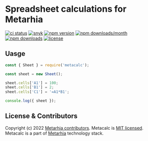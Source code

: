 # Spreadsheet calculations for Metarhia

[![ci status](https://github.com/metarhia/metacalc/workflows/Testing%20CI/badge.svg)](https://github.com/metarhia/metacalc/actions?query=workflow%3A%22Testing+CI%22+branch%3Amaster)
[![snyk](https://snyk.io/test/github/metarhia/metacalc/badge.svg)](https://snyk.io/test/github/metarhia/metacalc)
[![npm version](https://badge.fury.io/js/metacalc.svg)](https://badge.fury.io/js/metacalc)
[![npm downloads/month](https://img.shields.io/npm/dm/metacalc.svg)](https://www.npmjs.com/package/metacalc)
[![npm downloads](https://img.shields.io/npm/dt/metacalc.svg)](https://www.npmjs.com/package/metacalc)
[![license](https://img.shields.io/badge/license-MIT-blue.svg)](https://github.com/metarhia/metacalc/blob/master/LICENSE)

## Uasge

```js
const { Sheet } = require('metacalc');

const sheet = new Sheet();

sheet.cells['A1'] = 100;
sheet.cells['B1'] = 2;
sheet.cells['C1'] = '=A1*B1';

console.log({ sheet });
```

## License & Contributors

Copyright (c) 2022 [Metarhia contributors](https://github.com/metarhia/metacalc/blob/master/AUTHORS).
Metacalc is [MIT licensed](./LICENSE).\
Metacalc is a part of [Metarhia](https://github.com/metarhia) technology stack.
